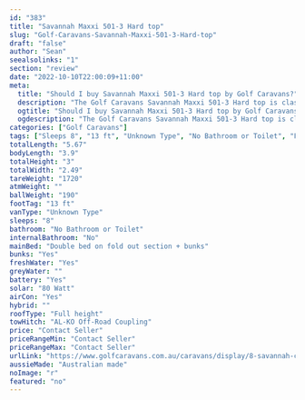 ```yaml
---
id: "383"
title: "Savannah Maxxi 501-3 Hard top"
slug: "Golf-Caravans-Savannah-Maxxi-501-3-Hard-top"
draft: "false"
author: "Sean"
seealsolinks: "1"
section: "review"
date: "2022-10-10T22:00:09+11:00"
meta:
  title: "Should I buy Savannah Maxxi 501-3 Hard top by Golf Caravans?"
  description: "The Golf Caravans Savannah Maxxi 501-3 Hard top is classed as Unknown Type, and sleeps 8 people. It is Australian made and comes in at 13 ft. It generally has No Bathroom or Toilet."
  ogtitle: "Should I buy Savannah Maxxi 501-3 Hard top by Golf Caravans?"
  ogdescription: "The Golf Caravans Savannah Maxxi 501-3 Hard top is classed as Unknown Type, and sleeps 8 people. It is Australian made and comes in at 13 ft. It generally has No Bathroom or Toilet."
categories: ["Golf Caravans"]
tags: ["Sleeps 8", "13 ft", "Unknown Type", "No Bathroom or Toilet", "Full height", "Price Unknown", "Australian made"]
totalLength: "5.67"
bodyLength: "3.9"
totalHeight: "3"
totalWidth: "2.49"
tareWeight: "1720"
atmWeight: ""
ballWeight: "190"
footTag: "13 ft"
vanType: "Unknown Type"
sleeps: "8"
bathroom: "No Bathroom or Toilet"
internalBathroom: "No"
mainBed: "Double bed on fold out section + bunks"
bunks: "Yes"
freshWater: "Yes"
greyWater: ""
battery: "Yes"
solar: "80 Watt"
airCon: "Yes"
hybrid: ""
roofType: "Full height"
towHitch: "AL-KO Off-Road Coupling"
price: "Contact Seller"
priceRangeMin: "Contact Seller"
priceRangeMax: "Contact Seller"
urlLink: "https://www.golfcaravans.com.au/caravans/display/8-savannah-caravan-range-/"
aussieMade: "Australian made"
noImage: "r"
featured: "no"
---
```

